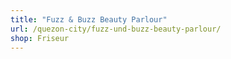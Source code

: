 ```yaml
---
title: "Fuzz & Buzz Beauty Parlour"
url: /quezon-city/fuzz-und-buzz-beauty-parlour/
shop: Friseur
---
```

